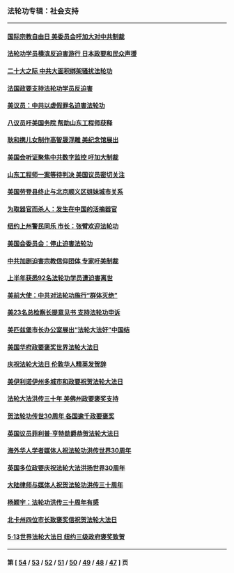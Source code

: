 ### 法轮功专辑：社会支持
---
#### [国际宗教自由日 美委员会吁加大对中共制裁](../../pages/nf4386/n13855021.md?11060430) 
#### [法轮功学员横滨反迫害游行 日本政要和民众声援](../../pages/nf4386/n13847132.md?11060430) 
#### [二十大之际 中共大面积绑架骚扰法轮功](../../pages/nf4386/n13846381.md?11060430) 
#### [法国政要支持法轮功学员反迫害](../../pages/nf4386/n13841970.md?11060430) 
#### [美议员：中共以虚假罪名迫害法轮功](../../pages/nf4386/n13841083.md?11060430) 
#### [八议员吁美国务院 帮助山东工程师获释](../../pages/nf4386/n13836379.md?11060430) 
#### [耿和携儿女制作高智晟浮雕 美纪念馆展出](../../pages/nf4386/n13829624.md?11060430) 
#### [美国会听证聚焦中共数字监控 吁加大制裁](../../pages/nf4386/n13825083.md?11060430) 
#### [山东工程师一案等待判决 美国议员密切关注](../../pages/nf4386/n13815065.md?11060430) 
#### [美国劳登县终止与北京顺义区姐妹城市关系](../../pages/nf4386/n13811030.md?11060430) 
#### [为取器官而杀人：发生在中国的活摘器官](../../pages/nf4386/n13794731.md?11060430) 
#### [纽约上州警民同乐 市长：张臂欢迎法轮功](../../pages/nf4386/n13794375.md?11060430) 
#### [美国会委员会：停止迫害法轮功](../../pages/nf4386/n13788164.md?11060430) 
#### [中共加剧迫害宗教信仰团体 专家吁美制裁](../../pages/nf4386/n13780252.md?11060430) 
#### [上半年获悉92名法轮功学员遭迫害离世](../../pages/nf4386/n13772701.md?11060430) 
#### [美前大使：中共对法轮功施行“群体灭绝”](../../pages/nf4386/n13771705.md?11060430) 
#### [美23名总检察长提意见书 支持法轮功申诉](../../pages/nf4386/n13766596.md?11060430) 
#### [美匹兹堡市长办公室展出“法轮大法好”中国结](../../pages/nf4386/n13749721.md?11060430) 
#### [美国华府政要褒奖世界法轮大法日](../../pages/nf4386/n13743770.md?11060430) 
#### [庆祝法轮大法日 伦敦华人精英发贺辞](../../pages/nf4386/n13741593.md?11060430) 
#### [美伊利诺伊州多城市和政要祝贺法轮大法日](../../pages/nf4386/n13737149.md?11060430) 
#### [法轮大法洪传三十年 美佛州政要褒奖支持](../../pages/nf4386/n13737103.md?11060430) 
#### [贺法轮功传世30周年 各国逾千政要褒奖](../../pages/nf4386/n13735828.md?11060430) 
#### [英国议员菲利普‧亨特勋爵恭贺法轮大法日](../../pages/nf4386/n13736187.md?11060430) 
#### [海外华人学者媒体人祝法轮功洪传世界30周年](../../pages/nf4386/n13735835.md?11060430) 
#### [英国多位政要庆祝法轮大法洪扬世界30周年](../../pages/nf4386/n13734739.md?11060430) 
#### [大陆律师与媒体人祝贺法轮功洪传三十周年](../../pages/nf4386/n13735062.md?11060430) 
#### [杨颖宇：法轮功洪传三十周年有感](../../pages/nf4386/n13734884.md?11060430) 
#### [北卡州四位市长致褒奖信祝贺法轮大法日](../../pages/nf4386/n13733292.md?11060430) 
#### [5·13世界法轮大法日 纽约三级政府褒奖致贺](../../pages/nf4386/n13732651.md?11060430) 

---
#### 第 [ [54](./54.md?11060430) / [53](./53.md?11060430) / [52](./52.md?11060430) / [51](./51.md?11060430) / [50](./50.md?11060430) / [49](./49.md?11060430) / [48](./48.md?11060430) / [47](./47.md?11060430) ] 页
